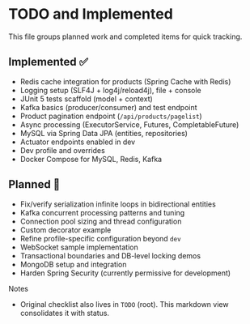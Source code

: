 # TODO and Implemented

This file groups planned work and completed items for quick tracking.

## Implemented ✅
- Redis cache integration for products (Spring Cache with Redis)
- Logging setup (SLF4J + log4j/reload4j), file + console
- JUnit 5 tests scaffold (model + context)
- Kafka basics (producer/consumer) and test endpoint
- Product pagination endpoint (`/api/products/pagelist`)
- Async processing (ExecutorService, Futures, CompletableFuture)
- MySQL via Spring Data JPA (entities, repositories)
- Actuator endpoints enabled in dev
- Dev profile and overrides
- Docker Compose for MySQL, Redis, Kafka

## Planned 🚧
- Fix/verify serialization infinite loops in bidirectional entities
- Kafka concurrent processing patterns and tuning
- Connection pool sizing and thread configuration
- Custom decorator example
- Refine profile-specific configuration beyond `dev`
- WebSocket sample implementation
- Transactional boundaries and DB-level locking demos
- MongoDB setup and integration
- Harden Spring Security (currently permissive for development)

Notes
- Original checklist also lives in `TODO` (root). This markdown view consolidates it with status.
